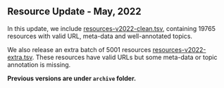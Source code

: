 ## Resource Update - May, 2022

In this update, we include [resources-v2022-clean.tsv](https://github.com/Yale-LILY/TutorialBank/blob/master/data/resources-v2022-clean.tsv), containing 19765 resources with valid URL, meta-data and well-annotated topics.

We also release an extra batch of 5001 resources [resources-v2022-extra.tsv](https://github.com/Yale-LILY/TutorialBank/blob/master/data/resources-v2022-extra.tsv). These resources have valid URLs but some meta-data or topic annotation is missing. 

**Previous versions are under `archive` folder.**
